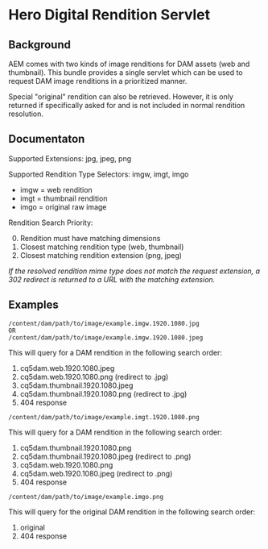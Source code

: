 Hero Digital Rendition Servlet
===================================

## Background

AEM comes with two kinds of image renditions for DAM assets (web and thumbnail). This bundle provides a single
servlet which can be used to request DAM image renditions in a prioritized manner.

Special "original" rendition can also be retrieved. However, it is only returned if specifically asked for and is not included in normal rendition resolution.

## Documentaton

Supported Extensions: jpg, jpeg, png

Supported Rendition Type Selectors: imgw, imgt, imgo

* imgw = web rendition
* imgt = thumbnail rendition
* imgo = original raw image

Rendition Search Priority:

0. Rendition must have matching dimensions
1. Closest matching rendition type (web, thumbnail)
2. Closest matching rendition extension (png, jpeg)

*If the resolved rendition mime type does not match the request extension, a 302 redirect is returned to a URL with the matching extension.*

## Examples

```
/content/dam/path/to/image/example.imgw.1920.1080.jpg
OR
/content/dam/path/to/image/example.imgw.1920.1080.jpeg
```
This will query for a DAM rendition in the following search order:

1. cq5dam.web.1920.1080.jpeg
2. cq5dam.web.1920.1080.png (redirect to .jpg)
3. cq5dam.thumbnail.1920.1080.jpeg
4. cq5dam.thumbnail.1920.1080.png (redirect to .jpg)
5. 404 response

```
/content/dam/path/to/image/example.imgt.1920.1080.png
```
This will query for a DAM rendition in the following search order:

1. cq5dam.thumbnail.1920.1080.png
2. cq5dam.thumbnail.1920.1080.jpeg (redirect to .png)
3. cq5dam.web.1920.1080.png
4. cq5dam.web.1920.1080.jpeg (redirect to .png)
5. 404 response

```
/content/dam/path/to/image/example.imgo.png
```
This will query for the original DAM rendition in the following search order:

1. original
2. 404 response
